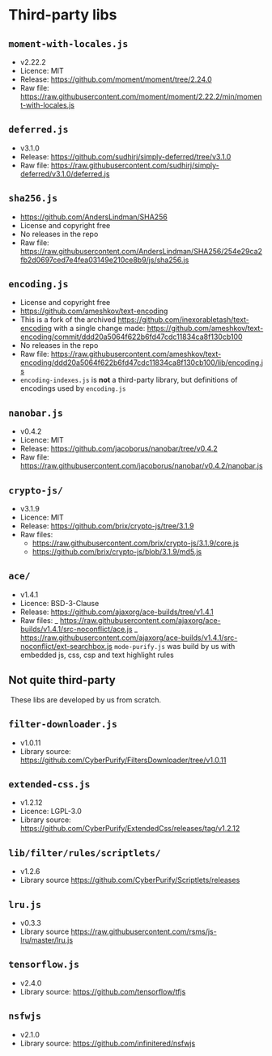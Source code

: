 # Third-party libs

## `moment-with-locales.js`

- v2.22.2
- Licence: MIT
- Release: https://github.com/moment/moment/tree/2.24.0
- Raw file: https://raw.githubusercontent.com/moment/moment/2.22.2/min/moment-with-locales.js

## `deferred.js`

- v3.1.0
- Release: https://github.com/sudhirj/simply-deferred/tree/v3.1.0
- Raw file: https://raw.githubusercontent.com/sudhirj/simply-deferred/v3.1.0/deferred.js

## `sha256.js`

- https://github.com/AndersLindman/SHA256
- License and copyright free
- No releases in the repo
- Raw file: https://raw.githubusercontent.com/AndersLindman/SHA256/254e29ca2fb2d0697ced7e4fea03149e210ce8b9/js/sha256.js

## `encoding.js`

- License and copyright free
- https://github.com/ameshkov/text-encoding
- This is a fork of the archived https://github.com/inexorabletash/text-encoding with a single change made: https://github.com/ameshkov/text-encoding/commit/ddd20a5064f622b6fd47cdc11834ca8f130cb100
- No releases in the repo
- Raw file: https://raw.githubusercontent.com/ameshkov/text-encoding/ddd20a5064f622b6fd47cdc11834ca8f130cb100/lib/encoding.js
- `encoding-indexes.js` is **not** a third-party library, but definitions of encodings used by `encoding.js`

## `nanobar.js`

- v0.4.2
- Licence: MIT
- Release: https://github.com/jacoborus/nanobar/tree/v0.4.2
- Raw file: https://raw.githubusercontent.com/jacoborus/nanobar/v0.4.2/nanobar.js

## `crypto-js/`

- v3.1.9
- Licence: MIT
- Release: https://github.com/brix/crypto-js/tree/3.1.9
- Raw files:
  - https://raw.githubusercontent.com/brix/crypto-js/3.1.9/core.js
  - https://github.com/brix/crypto-js/blob/3.1.9/md5.js

## `ace/`

- v1.4.1
- Licence: BSD-3-Clause
- Release: https://github.com/ajaxorg/ace-builds/tree/v1.4.1
- Raw files:
  _ https://raw.githubusercontent.com/ajaxorg/ace-builds/v1.4.1/src-noconflict/ace.js
  _ https://raw.githubusercontent.com/ajaxorg/ace-builds/v1.4.1/src-noconflict/ext-searchbox.js
  `mode-purify.js` was build by us with embedded js, css, csp and text highlight rules

## Not quite third-party

​
These libs are developed by us from scratch.
​

## `filter-downloader.js`

- v1.0.11
- Library source: https://github.com/CyberPurify/FiltersDownloader/tree/v1.0.11

## `extended-css.js`

- v1.2.12
- Licence: LGPL-3.0
- Library source: https://github.com/CyberPurify/ExtendedCss/releases/tag/v1.2.12

## `lib/filter/rules/scriptlets/`

- v1.2.6
- Library source https://github.com/CyberPurify/Scriptlets/releases

## `lru.js`

- v0.3.3
- Library source https://raw.githubusercontent.com/rsms/js-lru/master/lru.js

## `tensorflow.js`

- v2.4.0
- Library source: https://github.com/tensorflow/tfjs

## `nsfwjs`

- v2.1.0
- Library source: https://github.com/infinitered/nsfwjs
